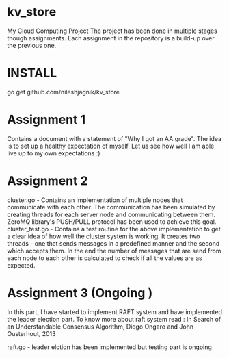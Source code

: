 kv_store
========

My Cloud Computing Project
The project has been done in multiple stages though assignments. Each assignment in the repository is a build-up over the previous one.

INSTALL
========
go get github.com/nileshjagnik/kv_store

Assignment 1
========
Contains a document with a statement of "Why I got an AA grade". The idea is to set up a healthy expectation of myself. Let us see how well I am able live up to my own expectations :)

Assignment 2
========
cluster.go - Contains an implementation of multiple nodes that communicate with each other. The communication has been simulated by creating threads for each server node and communicating between them. ZeroMQ library's PUSH/PULL protocol has been used to achieve this goal.
cluster_test.go - Contains a test routine for the above implementation to get a clear idea of how well the cluster system is working. It creates two threads - one that sends messages in a predefined manner and the second which accepts them. In the end the number of messages that are send from each node to each other is calculated to check if all the values are as expected.

Assignment 3 (Ongoing )
========
In this part, I have started to implement RAFT system and have implemented the leader election part. To know more about raft system read :
In Search of an Understandable Consensus Algorithm, Diego Ongaro and John Ousterhout, 2013

raft.go - leader elction has been implemented but testing part is ongoing 
